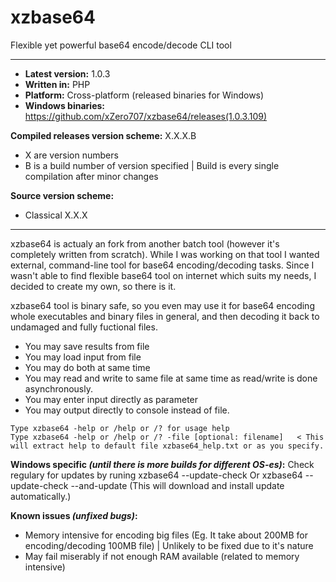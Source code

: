 # xzbase64
Flexible yet powerful base64 encode/decode CLI tool

----------

* **Latest version:** 1.0.3
* **Written in:** PHP
* **Platform:** Cross-platform (released binaries for Windows)
* **Windows binaries:** https://github.com/xZero707/xzbase64/releases(1.0.3.109)

**Compiled releases version scheme:**
X.X.X.B
+ X are version numbers
+ B is a build number of version specified | Build is every single compilation after minor changes

**Source version scheme:**
+ Classical X.X.X

----------
xzbase64 is actualy an fork from another batch tool (however it's completely written from scratch).
While I was working on that tool I wanted external, command-line tool for base64 encoding/decoding tasks. 
Since I wasn't able to find flexible base64 tool on internet which suits my needs, I decided to create my own, so there is it.
 
xzbase64 tool is binary safe, so you even may use it for base64 encoding whole executables and binary files in general, and then decoding it back to 
undamaged and fully fuctional files. 
+ You may save results from file
+ You may load input from file
+ You may do both at same time
+ You may read and write to same file at same time as read/write is done asynchronously.
+ You may enter input directly as parameter
+ You may output directly to console instead of file.
 
```
Type xzbase64 -help or /help or /? for usage help
Type xzbase64 -help or /help or /? -file [optional: filename]   < This will extract help to default file xzbase64_help.txt or as you specify.
```

**Windows specific *(until there is more builds for different OS-es)*:**
Check regulary for updates by runing xzbase64 --update-check 
Or xzbase64 --update-check  --and-update  (This will download and install update automatically.)
 

 
**Known issues *(unfixed bugs)*:**
+ Memory intensive for encoding big files (Eg. It take about 200MB for encoding/decoding 100MB file) | Unlikely to be fixed due to it's nature
+ May fail miserably if not enough RAM available (related to memory intensive)